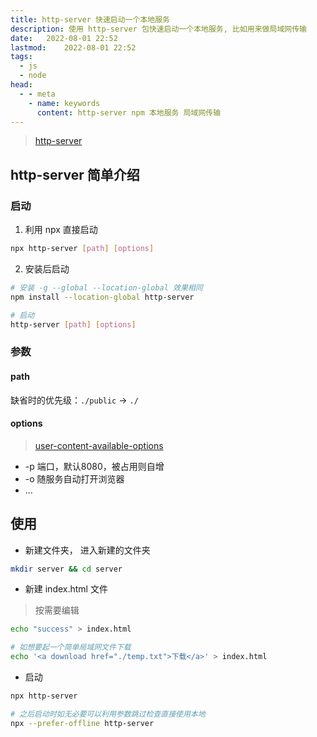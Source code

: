 ```yaml
---
title: http-server 快速启动一个本地服务
description: 使用 http-server 包快速启动一个本地服务, 比如用来做局域网传输
date: 	2022-08-01 22:52
lastmod: 	2022-08-01 22:52
tags:
  - js
  - node
head:
  - - meta
    - name: keywords
      content: http-server npm 本地服务 局域网传输
---
```


> [http-server](https://www.npmjs.com/package/http-server)

## http-server 简单介绍

### 启动

1. 利用 npx 直接启动

```bash
npx http-server [path] [options]
```

2. 安装后启动

```bash
# 安装 -g --global --location-global 效果相同
npm install --location-global http-server

# 启动
http-server [path] [options]
```

### 参数

#### path 

缺省时的优先级：`./public` -> `./`

#### options

> [user-content-available-options](https://www.npmjs.com/package/http-server#user-content-available-options)

- -p 端口，默认8080，被占用则自增
- -o 随服务自动打开浏览器
- ...

## 使用

- 新建文件夹， 进入新建的文件夹

```bash
mkdir server && cd server
```

- 新建 index.html 文件

> 按需要编辑

```bash
echo "success" > index.html

# 如想要起一个简单局域网文件下载
echo '<a download href="./temp.txt">下载</a>' > index.html
```

- 启动

```bash
npx http-server

# 之后启动时如无必要可以利用参数跳过检查直接使用本地
npx --prefer-offline http-server
```
